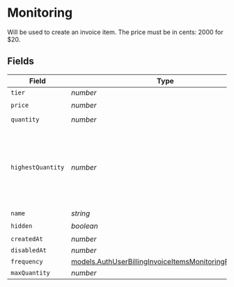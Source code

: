 # Monitoring

Will be used to create an invoice item. The price must be in cents: 2000 for $20.


## Fields

| Field                                                                                                                | Type                                                                                                                 | Required                                                                                                             | Description                                                                                                          |
| -------------------------------------------------------------------------------------------------------------------- | -------------------------------------------------------------------------------------------------------------------- | -------------------------------------------------------------------------------------------------------------------- | -------------------------------------------------------------------------------------------------------------------- |
| `tier`                                                                                                               | *number*                                                                                                             | :heavy_minus_sign:                                                                                                   | N/A                                                                                                                  |
| `price`                                                                                                              | *number*                                                                                                             | :heavy_check_mark:                                                                                                   | N/A                                                                                                                  |
| `quantity`                                                                                                           | *number*                                                                                                             | :heavy_check_mark:                                                                                                   | N/A                                                                                                                  |
| `highestQuantity`                                                                                                    | *number*                                                                                                             | :heavy_minus_sign:                                                                                                   | The highest quantity in the current period. Used to render the correct enable/disable UI for add-ons.                |
| `name`                                                                                                               | *string*                                                                                                             | :heavy_minus_sign:                                                                                                   | N/A                                                                                                                  |
| `hidden`                                                                                                             | *boolean*                                                                                                            | :heavy_check_mark:                                                                                                   | N/A                                                                                                                  |
| `createdAt`                                                                                                          | *number*                                                                                                             | :heavy_minus_sign:                                                                                                   | N/A                                                                                                                  |
| `disabledAt`                                                                                                         | *number*                                                                                                             | :heavy_minus_sign:                                                                                                   | N/A                                                                                                                  |
| `frequency`                                                                                                          | [models.AuthUserBillingInvoiceItemsMonitoringFrequency](../models/authuserbillinginvoiceitemsmonitoringfrequency.md) | :heavy_minus_sign:                                                                                                   | N/A                                                                                                                  |
| `maxQuantity`                                                                                                        | *number*                                                                                                             | :heavy_minus_sign:                                                                                                   | N/A                                                                                                                  |